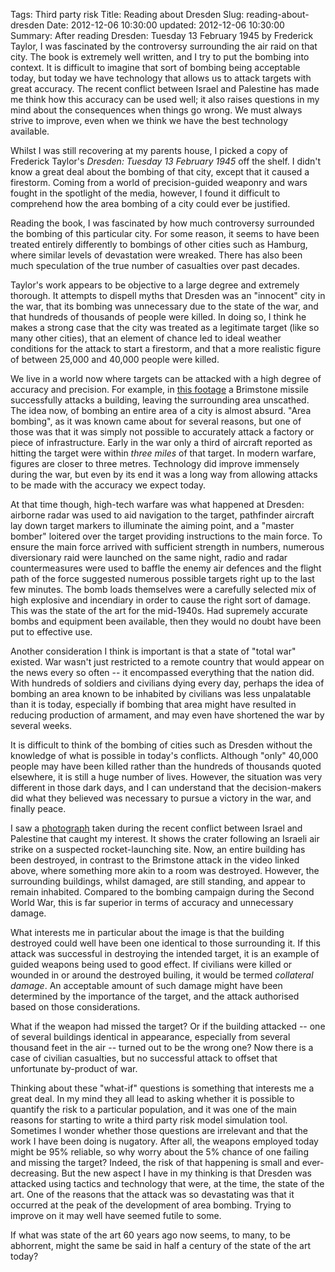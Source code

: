 Tags: Third party risk
Title: Reading about Dresden
Slug: reading-about-dresden
Date: 2012-12-06 10:30:00
updated: 2012-12-06 10:30:00
Summary: After reading Dresden&#58; Tuesday 13 February 1945 by Frederick Taylor, I was fascinated by the controversy surrounding the air raid on that city. The book is extremely well written, and I try to put the bombing into context. It is difficult to imagine that sort of bombing being acceptable today, but today we have technology that allows us to attack targets with great accuracy. The recent conflict between Israel and Palestine has made me think how this accuracy can be used well; it also raises questions in my mind about the consequences when things go wrong. We must always strive to improve, even when we think we have the best technology available.

Whilst I was still recovering at my parents house, I picked a copy of
Frederick Taylor's *Dresden: Tuesday 13 February 1945* off the shelf. I
didn't know a great deal about the bombing of that city, except that it caused
a firestorm. Coming from a world of precision-guided weaponry and wars fought
in the spotlight of the media, however, I found it difficult to comprehend how
the area bombing of a city could ever be justified.

Reading the book, I was fascinated by how much controversy surrounded the
bombing of this particular city. For some reason, it seems to have been treated
entirely differently to bombings of other cities such as Hamburg, where similar
levels of devastation were wreaked. There has also been much speculation of the
true number of casualties over past decades.

Taylor's work appears to be objective to a large degree and extremely thorough.
It attempts to dispell myths that Dresden was an "innocent" city in the war,
that its bombing was unnecessary due to the state of the war, and that hundreds
of thousands of people were killed. In doing so, I think he makes a strong
case that the city was treated as a legitimate target (like so many other cities), that an
element of chance led to ideal weather conditions for the attack to start a
firestorm, and that a more realistic figure of between 25,000 and 40,000 people
were killed.

We live in a world now where targets can be attacked with a high degree of
accuracy and precision. For example, in [this footage](http://gu.com/p/2b45m
"Brimstone attack in Afghanistan") a Brimstone missile successfully attacks a
building, leaving the surrounding area unscathed. The idea now, of bombing an
entire area of a city is almost absurd. "Area bombing", as it was known came
about for several reasons, but one of those was that it was simply not possible
to accurately attack a factory or piece of infrastructure. Early in the war
only a third of aircraft reported as hitting the target were within *three miles*
of that target. In modern warfare, figures are closer to three metres.
Technology did improve immensely during the war, but even by its end it was a long
way from allowing attacks to be made with the accuracy we expect today.

At that
time though, high-tech warfare was what happened at Dresden: airborne radar was used to
aid navigation to the target, pathfinder aircraft lay down target markers to
illuminate the aiming point, and a "master bomber" loitered over the target
providing instructions to the main force. To ensure the main force arrived with
sufficient strength in numbers, numerous diversionary raid were launched on the
same night, radio and radar countermeasures were used to baffle the enemy air
defences and the flight path of the force suggested numerous possible targets
right up to the last few minutes. The bomb loads themselves were a carefully
selected mix of high explosive and incendiary in order to cause the right sort
of damage. This was the state of the art for the mid-1940s. Had supremely
accurate bombs and equipment been available, then they would no doubt have been
put to effective use.

Another consideration I think is important is that a state of "total war"
existed. War wasn't just restricted to a remote country that would appear on
the news every so often -- it encompassed everything that the nation did. With
hundreds of soldiers and civilians dying every day, perhaps the idea of bombing
an area known to be inhabited by civilians was less unpalatable than it is
today, especially if bombing that area might have resulted in reducing production of
armament, and may even have shortened the war by several weeks.

It is difficult to think of the bombing of cities such as Dresden without the
knowledge of what is possible in today's conflicts. Although "only" 40,000
people may have been killed rather than the hundreds of thousands quoted
elsewhere, it is still a huge number of lives. However, the situation was very
different in those dark days, and I can understand that the decision-makers did
what they believed was necessary to pursue a victory in the war, and finally peace.

I saw a
[photograph](http://www.boston.com/bigpicture/2012/11/israel_-_gaza_conflict.html#photo23 "Bomb crater in Gaza") taken during the recent conflict between Israel
and Palestine that caught my interest. It shows the crater following an Israeli
air strike on a suspected rocket-launching site. Now, an entire building has
been destroyed, in contrast to the Brimstone attack in the video linked above,
where something more akin to a room was destroyed. However, the surrounding
buildings, whilst damaged, are still standing, and appear to remain inhabited.
Compared to the bombing campaign during the Second World War, this is far
superior in terms of accuracy and unnecessary damage.

What interests me in particular about the image is that the building destroyed
could well have been one identical to those surrounding it. If this attack was
successful in destroying the intended target, it is an example of guided
weapons being used to good effect. If civilians were killed or wounded in or
around the destroyed builing, it would be termed *collateral damage*. An
acceptable amount of such damage might have been determined by the importance
of the target, and the attack authorised based on those considerations.

What if the weapon had missed the target? Or if the building attacked -- one of
several buildings identical in appearance, especially from several thousand
feet in the air -- turned out to be the wrong one? Now there is a case of
civilian casualties, but no successful attack to offset that unfortunate
by-product of war.

Thinking about these "what-if" questions is something that interests me a great
deal. In my mind they all lead to asking whether it is possible to quantify the
risk to a particular population, and it was one of the main reasons for starting to write a third party risk model simulation tool. Sometimes I wonder whether those
questions are irrelevant and that the work I have been doing is nugatory. After
all, the weapons employed today might be 95% reliable, so why worry about the
5% chance of one failing and missing the target? Indeed, the risk of that
happening is small and ever-decreasing. But the new aspect I have in my
thinking is that Dresden was attacked using tactics and technology that were,
at the time, the state of the art. One of the reasons that the attack was so
devastating was that it occurred at the peak of the development of area
bombing. Trying to improve on it may well have seemed futile to some.

If what was state of the art 60 years ago now seems, to many, to be abhorrent,
might the same be said in half a century of the state of the art today?

